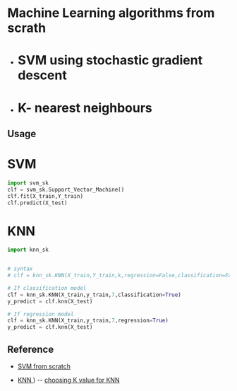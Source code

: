 # Machine Learning algorithms from scrath
- # SVM using stochastic gradient descent
- # K- nearest neighbours


## Usage
# SVM
```python
import svm_sk
clf = svm_sk.Support_Vector_Machine()
clf.fit(X_train,Y_train) 
clf.predict(X_test) 

```
# KNN
```python
import knn_sk


# syntax
# clf = knn_sk.KNN(X_train,Y_train,k,regression=False,classification=False):

# If classification model
clf = knn_sk.KNN(X_train,y_train,7,classification=True)
y_predict = clf.knn(X_test)

# If regression model
clf = knn_sk.KNN(X_train,y_train,7,regression=True)
y_predict = clf.knn(X_test)


```

## Reference
- [SVM from scratch](https://towardsdatascience.com/svm-implementation-from-scratch-python-2db2fc52e5c2#72a3
)

- [KNN ](https://towardsdatascience.com/machine-learning-basics-with-the-k-nearest-neighbors-algorithm-6a6e71d01761))
    -- [choosing K value for KNN](https://discuss.analyticsvidhya.com/t/how-to-choose-the-value-of-k-in-knn-algorithm/2606/5)